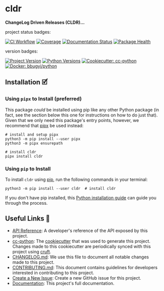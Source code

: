 # cldr

**ChangeLog Driven Releases (CLDR)...**

project status badges:

[![CI Workflow](https://github.com/bbugyi200/cldr/actions/workflows/ci.yml/badge.svg)](https://github.com/bbugyi200/cldr/actions/workflows/ci.yml)
[![Coverage](https://codecov.io/gh/bbugyi200/cldr/branch/master/graph/badge.svg)](https://codecov.io/gh/bbugyi200/cldr)
[![Documentation Status](https://readthedocs.org/projects/cldr/badge/?version=latest)](https://cldr.readthedocs.io/en/latest/?badge=latest)
[![Package Health](https://snyk.io/advisor/python/cldr/badge.svg)](https://snyk.io/advisor/python/cldr)

version badges:

[![Project Version](https://img.shields.io/pypi/v/cldr)](https://pypi.org/project/cldr/)
[![Python Versions](https://img.shields.io/pypi/pyversions/cldr)](https://pypi.org/project/cldr/)
[![Cookiecutter: cc-python](https://img.shields.io/static/v1?label=cc-python&message=2021.12.20&color=d4aa00&logo=cookiecutter&logoColor=d4aa00)](https://github.com/bbugyi200/cc-python)
[![Docker: bbugyi/python](https://img.shields.io/static/v1?label=bbugyi%20%2F%20python&message=2021.12.20&color=8ec4ad&logo=docker&logoColor=8ec4ad)](https://github.com/bbugyi200/docker-python)


## Installation 🗹

### Using `pipx` to Install (preferred)

This package _could_ be installed using pip like any other Python package (in
fact, see the section below this one for instructions on how to do just that).
Given that we only need this package's entry points, however, we recommend that
[pipx][11] be used instead:

```shell
# install and setup pipx
python3 -m pip install --user pipx
python3 -m pipx ensurepath

# install cldr
pipx install cldr
```

### Using `pip` to Install

To install `cldr` using [pip][9], run the following
commands in your terminal:

``` shell
python3 -m pip install --user cldr  # install cldr
```

If you don't have pip installed, this [Python installation guide][10] can guide
you through the process.


## Useful Links 🔗

* [API Reference][3]: A developer's reference of the API exposed by this
  project.
* [cc-python][4]: The [cookiecutter][5] that was used to generate this project.
  Changes made to this cookiecutter are periodically synced with this project
  using [cruft][12].
* [CHANGELOG.md][2]: We use this file to document all notable changes made to
  this project.
* [CONTRIBUTING.md][7]: This document contains guidelines for developers
  interested in contributing to this project.
* [Create a New Issue][13]: Create a new GitHub issue for this project.
* [Documentation][1]: This project's full documentation.


[1]: https://cldr.readthedocs.io/en/latest
[2]: https://github.com/bbugyi200/cldr/blob/master/CHANGELOG.md
[3]: https://cldr.readthedocs.io/en/latest/modules.html
[4]: https://github.com/bbugyi200/cc-python
[5]: https://github.com/cookiecutter/cookiecutter
[6]: https://docs.readthedocs.io/en/stable/
[7]: https://github.com/bbugyi200/cldr/blob/master/CONTRIBUTING.md
[8]: https://github.com/bbugyi200/cldr
[9]: https://pip.pypa.io
[10]: http://docs.python-guide.org/en/latest/starting/installation/
[11]: https://github.com/pypa/pipx
[12]: https://github.com/cruft/cruft
[13]: https://github.com/bbugyi200/cldr/issues/new/choose
